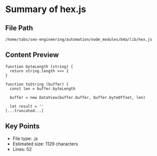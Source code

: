 # Summary of hex.js
  
## File Path
`/home/tabs/seo-engineering/automation/node_modules/b4a/lib/hex.js`

## Content Preview
```
function byteLength (string) {
  return string.length >>> 1
}

function toString (buffer) {
  const len = buffer.byteLength

  buffer = new DataView(buffer.buffer, buffer.byteOffset, len)

  let result = ''
[...truncated...]
```

## Key Points
- File type: .js
- Estimated size: 1129 characters
- Lines: 52
